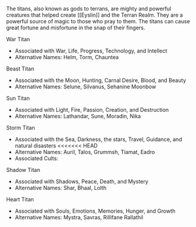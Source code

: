 The titans, also known as gods to terrans, are mighty and powerful creatures that helped create [[Eyslin]] and the Terran Realm. They are a powerful source of magic to those who pray to them. The titans can cause great fortune and misfortune in the snap of their fingers.

War Titan
- Associated with War, Life, Progress, Technology, and Intellect
- Alternative Names: Helm, Torm, Chauntea

Beast Titan
- Associated with the Moon, Hunting, Carnal Desire, Blood, and Beauty 
- Alternative Names: Selune, Silvanus, Sehanine Moonbow

Sun Titan
- Associated with Light, Fire, Passion, Creation, and Destruction
- Alternative Names: Lathandar, Sune, Moradin, Nika

Storm Titan 
- Associated with the Sea, Darkness, the stars, Travel, Guidance, and natural disasters
<<<<<<< HEAD
- Alternative Names: Auril, Talos, Grummsh, Tiamat, Eadro
- Associated Cults:

Shadow Titan
- Associated with Shadows, Peace, Death, and Mystery
- Alternative Names: Shar, Bhaal, Lolth

Heart Titan
- Associated with Souls, Emotions, Memories, Hunger, and Growth
- Alternative Names: Mystra, Savras, Rillifane Rallathil